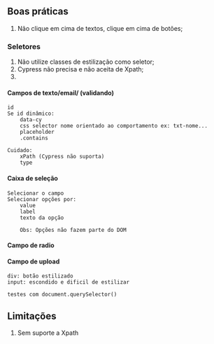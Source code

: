 ## Boas práticas
1. Não clique em cima de textos, clique em cima de botões;

### Seletores

1. Não utilize classes de estilização como seletor;
2. Cypress não precisa e não aceita de Xpath;
3. 

#### Campos de texto/email/ (validando)

    id
    Se id dinâmico:
        data-cy
        css selector nome orientado ao comportamento ex: txt-nome...
        placeholder
        .contains
    
    Cuidado:
        xPath (Cypress não suporta)
        type

#### Caixa de seleção

    Selecionar o campo
    Selecionar opções por:
        value
        label
        texto da opção

        Obs: Opções não fazem parte do DOM

#### Campo de radio


#### Campo de upload
    
    div: botão estilizado
    input: escondido e dificil de estilizar

    testes com document.querySelector()

    

## Limitações
1. Sem suporte a Xpath
